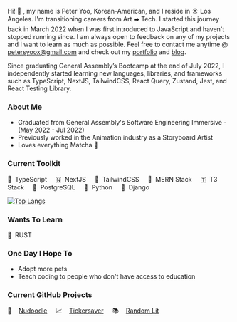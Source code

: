 Hi! 👋 , my name is Peter Yoo, Korean-American, and I reside in ☀️ Los Angeles. I'm transitioning careers from Art ➡️ Tech. I started this journey back in March 2022 when I was first introduced to JavaScript and haven't stopped running since. I am always open to feedback on any of my projects and I want to learn as much as possible. Feel free to contact me anytime @ [petersyoox@gmail.com](petersyoox@gmail.com) and check out my [portfolio](https://petersyoo.netlify.app/) and [blog](https://peters-blog.vercel.app/).

Since graduating General Assembly’s Bootcamp at the end of July 2022, I independently started learning new languages, libraries, and frameworks such as TypeScript, NextJS, TailwindCSS, React Query, Zustand, Jest, and React Testing Library.

### About Me
- Graduated from General Assembly's Software Engineering Immersive - (May 2022 - Jul 2022)
- Previously worked in the Animation industry as a Storyboard Artist
- Loves everything Matcha 🍵

### Current Toolkit
🥂 &nbsp;TypeScript &nbsp;&nbsp;&nbsp; 🇳 &nbsp;NextJS &nbsp;&nbsp;&nbsp; 💨 &nbsp;TailwindCSS &nbsp;&nbsp;&nbsp; 🍃 &nbsp;MERN Stack &nbsp;&nbsp;&nbsp; 🇹 &nbsp;T3 Stack &nbsp;&nbsp;&nbsp; 🐘 &nbsp;PostgreSQL &nbsp;&nbsp;&nbsp; 🐍 &nbsp;Python &nbsp;&nbsp;&nbsp; 🐸 &nbsp;Django &nbsp;&nbsp;&nbsp;

[![Top Langs](https://github-readme-stats.vercel.app/api/top-langs/?username=petersyoo&langs_count=7&layout=compact)](https://github.com/anuraghazra/github-readme-stats)

### Wants To Learn
🦀 &nbsp;RUST

### One Day I Hope To
- Adopt more pets
- Teach coding to people who don't have access to education

### Current GitHub Projects
🎨 &nbsp;&nbsp;&nbsp;[Nudoodle](https://github.com/PeterSYoo/doodlezilla-nextjs-tailwind)
&nbsp;&nbsp;&nbsp; 📈 &nbsp;&nbsp;&nbsp;[Tickersaver](https://github.com/PeterSYoo/stocksaver-nextjs-tailwind)
&nbsp;&nbsp;&nbsp; 📚 &nbsp;&nbsp;&nbsp;[Random Lit](https://github.com/PeterSYoo/randomBookGenreGenerator) 
